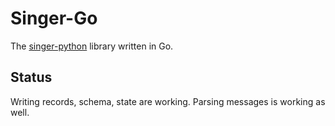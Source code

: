 # Singer-Go

The [singer-python](https://github.com/singer-io/singer-python/) library written in Go.

## Status

Writing records, schema, state are working. Parsing messages is working as well.